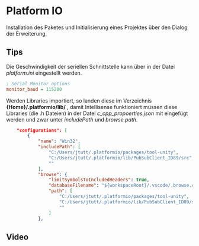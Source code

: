 # Platform IO
Installation des Paketes und Initialisierung eines Projektes über den Dialog der Erweiterung.

## Tips
Die Geschwindigkeit der seriellen Schnittstelle kann über in der Datei *platform.ini* eingestellt werden.
```ini
; Serial Monitor options
monitor_baud = 115200
```

Werden Libraries importiert, so landen diese im Verzeichnis **{Home}/.platformio/lib/** , damit Intellisense funktioniert müssen diese Libraries (die .h Dateien) in der Datei  *c_cpp_propoerties.json* mit eingefügt werden und zwar unter *includePath* und *browse.path*. 
```json
    "configurations": [
        {
            "name": "Win32",
            "includePath": [
                "C:/Users/jtutt/.platformio/packages/tool-unity",
                "C:/Users/jtutt/.platformio/lib/PubSubClient_ID89/src",
                ""
            ],
            "browse": {
                "limitSymbolsToIncludedHeaders": true,
                "databaseFilename": "${workspaceRoot}/.vscode/.browse.c_cpp.db",
                "path": [
                    "C:/Users/jtutt/.platformio/packages/tool-unity",
                    "C:/Users/jtutt/.platformio/lib/PubSubClient_ID89/src",
                    ""
                ]
            },

```

## Video
